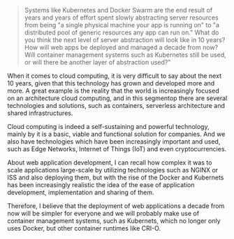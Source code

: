 >  Systems like Kubernetes and Docker Swarm are the end result of years and years of effort spent slowly abstracting server resources from being "a single physical machine your app is running on" to "a distributed pool of generic resources any app can run on." What do you think the next level of server abstraction will look like in 10 years? How will web apps be deployed and managed a decade from now? Will container management systems such as Kubernetes still be used, or will there be another layer of abstraction used?"

When it comes to cloud computing, it is very difficult to say about the next
10 years, given that this technology has grown and developed more and more.
A great example is the reality that the world is increasingly focused on an architecture
cloud computing, and in this segmentop there are several technologies and solutions, such as
containers, serverless architecture and shared infrastructures.

Cloud computing is indeed a self-sustaining and powerful technology, mainly by
it is a basic, viable and functional solution for companies. And we also have technologies
which have been increasingly important and used, such as Edge Networks, Internet of Things (IoT)
and even cryptocurrencies.

About web application development, I can recall how complex it was to scale applications
large-scale by utilizing technologies such as NGINX or ISS and also deploying them, but with the rise of the
Docker and Kubernets has been increasingly realistic the idea of the ease of application development,
implementation and sharing of them.

Therefore, I believe that the deployment of web applications a decade from now will be simpler for everyone and
we will probably make use of container management systems, such as Kubernets, which no longer only uses Docker,
but other container runtimes like CRI-O.
